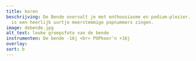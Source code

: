 ```yaml
---
title: koren
beschrijving: De Bende overvalt je met enthousiasme en podium-plezier. "POPkoor'n"
  is een heerlijk uurtje meerstemmige popnummers zingen.
image: debende.jpg
alt_text: leuke groepsfoto van de bende
instrumenten: De bende -16j <br> POPkoor'n +16j
overlay: 
sort: b
---
```


